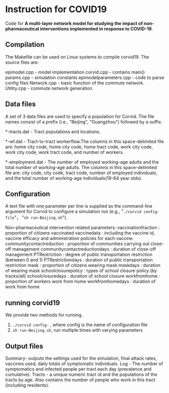 ﻿# Instruction for COVID19

Code for **A multi-layer network model for studying the impact of non-pharmaceutical interventions implemented in response to COVID-19**. 


## Compilation

The Makefile can be used on Linux systems to compile corvid19. The source files are:

  epimodel.cpp - model implementation
  corvid.cpp - contains main()
  params.cpp - simulation constants
  epimodelparameters.cpp - code to parse config files
  Network.cpp - basic function of the commute network.  
  Utility.cpp - commute network generation. 

## Data files

A set of 3 data files are used to specify a population for Corvid. The file names consist of a prefix (i.e., "Beijing", "Guangzhou") followed by a suffix.

*-tracts.dat - Tract populations and locations. 

*-wf.dat - Tract-to-tract workerflow.The columns in this space-delimited file are: home city code, home city code, home tract code, work city code, work city code, work tract code, and number of workers.

*-employment.dat - The number of employed working-age adults and the  total number of working-age adults. The columns in this space-delimited file are:  city code, city code, tract code, number of employed individuals, and the total number of working-age individuals(19-64 year olds).

## Configuration
A text file with one parameter per line is supplied as the command-line argument for Corvid to configure a simulation run (e.g., "`./corvid config-file`"， “`sh run-Beijing.sh`").

Non-pharmaceutical intervention related parameters:
vaccinationfraction : proportion of citizens vaccinated
vaccinedata : including the vaccine id, vaccine efficacy and administration policies for each vaccine.
communitycontactreduction : proportion of communities carrying out close-off management
communitycontactreductiondays : duration of close-off management
PTRestriction : degree of public transportation restriction (between 0 and 1)
PTRestrictiondays : duration of public transportation restriction 
mask : proportion of citizens wearing mask
maskdays : duration of wearing mask
schoolclosurepolicy : types of school closure policy (by tracks/all)
schoolclosuredays : duration of school closure 
workfromhome : proportion of workers work from home
workfromhomedays : duration of work from home

## running corvid19

We provide two methods for running.
1.   `./corvid config-` , where config is the name of configuration file
 2.  `sh run-Beijing.sh`, run multiple times with varying parameters
      
## Output files

Summary- outputs the settings used for the simulation, final attack rates, vaccines used, daily totals of symptomatic individuals.
Log - The number of symptomatics and infected people per tract each day (prevalence and cumulative). 
Tracts - a unique numeric tract id and the 
populations of the tracts by age. Also contains the number of people  who work in this tract (including residents). 
